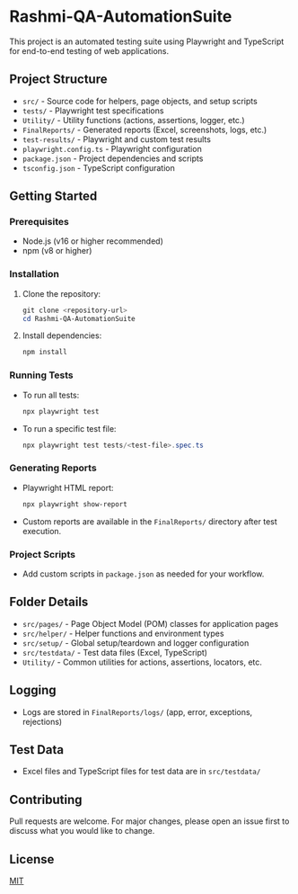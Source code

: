 # Rashmi-QA-AutomationSuite

This project is an automated testing suite using Playwright and TypeScript for end-to-end testing of web applications.

## Project Structure

- `src/` - Source code for helpers, page objects, and setup scripts
- `tests/` - Playwright test specifications
- `Utility/` - Utility functions (actions, assertions, logger, etc.)
- `FinalReports/` - Generated reports (Excel, screenshots, logs, etc.)
- `test-results/` - Playwright and custom test results
- `playwright.config.ts` - Playwright configuration
- `package.json` - Project dependencies and scripts
- `tsconfig.json` - TypeScript configuration

## Getting Started

### Prerequisites
- Node.js (v16 or higher recommended)
- npm (v8 or higher)

### Installation
1. Clone the repository:
   ```powershell
   git clone <repository-url>
   cd Rashmi-QA-AutomationSuite
   ```
2. Install dependencies:
   ```powershell
   npm install
   ```

### Running Tests
- To run all tests:
  ```powershell
  npx playwright test
  ```
- To run a specific test file:
  ```powershell
  npx playwright test tests/<test-file>.spec.ts
  ```

### Generating Reports
- Playwright HTML report:
  ```powershell
  npx playwright show-report
  ```
- Custom reports are available in the `FinalReports/` directory after test execution.

### Project Scripts
- Add custom scripts in `package.json` as needed for your workflow.

## Folder Details
- `src/pages/` - Page Object Model (POM) classes for application pages
- `src/helper/` - Helper functions and environment types
- `src/setup/` - Global setup/teardown and logger configuration
- `src/testdata/` - Test data files (Excel, TypeScript)
- `Utility/` - Common utilities for actions, assertions, locators, etc.

## Logging
- Logs are stored in `FinalReports/logs/` (app, error, exceptions, rejections)

## Test Data
- Excel files and TypeScript files for test data are in `src/testdata/`

## Contributing
Pull requests are welcome. For major changes, please open an issue first to discuss what you would like to change.

## License
[MIT](LICENSE)